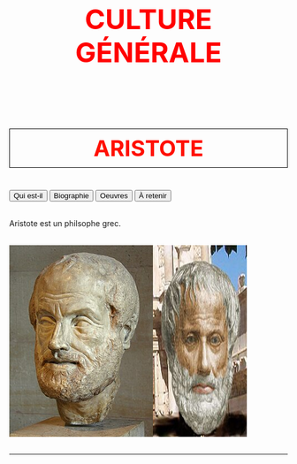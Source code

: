 <meta chartes="utf-8" />
<html>
 <head>
 <meta name="viewport" content="width=device-width, initial-scale=1">
 <link rel="stylesheet" href="https://www.w3schools.com/w3css/4/w3.css">
 
 <style>
    #para1{
        font-size:50px;
        text-align:center;
        color:red;
    }
      #p1{
        font-size:60px;
        text-align:center;
        color:black;
    }
    #para2{
        font-size:30px;
        text-align:center;
        color:red;
    }
    #para3{
        font-size:20px;
        text-align:left;
        color:#000000;
    }
    #para4{
        font-size:20px;
        text-align:left;
        color:#00FF00;
    }
    #para5{
        font-size:40px;
        text-align:center;
        color:#FF1000;
    }
    #p5{
        font-size:40px;
        color:#FF1000;
    }
    #para6{
        font-size:20px;
        text-align:left;
        color:#13A640;
    }
     #para7{
        font-size:30px;
        text-align:center;
        color:#C100AA;
    }
    #para8{
        font-size:30px;
        text-align:left;
        color:#FF0000;
    }
    #para9{
        font-size:20px;
        text-align:right;
        color:#000000;
    }
     #para10{
        font-size:20px;
        text-align:right;
        color:#FF0000;
        background-color:yellow;
    }
    mark{
        background-color:yellow;
        color:black;
    }
    #m1{
        background-color:#FFDCDA;
        color: black;
    }
    #m2{
        background-color:#8FFF6D;
        color: black;
    }
    #m3{
         background-color:#C1FFFC;
        color: black;
    }
    #m4{
        background-color:#00FFFF;
        color:black;
    }
    #p1{
        text-align:center;
    }
    #p2{
        font-size:20px;
        text-align:center;
    }
   
 </style></head>

 <body>
 <h1 id="para1">CULTURE GÉNÉRALE </h1>
 <br> <br>

<div class="w3-container">
  <div class="w3-padding"> <p id="para5" style="border: 1px solid black; padding: 10px;"><b>ARISTOTE </b></p></div>

  <div class="w3-bar w3-black">
    <button class="w3-bar-item w3-button tablink w3-red" onclick="openCity(event,'1')">Qui est-il</button>
    <button class="w3-bar-item w3-button tablink" onclick="openCity(event,'2')">Biographie</button>
    <button class="w3-bar-item w3-button tablink" onclick="openCity(event,'3')">Oeuvres</button>
    <button class="w3-bar-item w3-button tablink" onclick="openCity(event,'4')">À retenir</button>
  </div>
  
  <div id="1" class="w3-container w3-border city">
   <br><p> Aristote est un philsophe grec. </p><br>
  <div style="display:flex"> 
    <img src="image/a1.jpg"> 
    <img src="image/a2.jpg"> 
 </div> 
  </div>

  <div id="2" class="w3-container w3-border city" style="display:none">
   <img src="image/a1.jpg" style="float:left;" /><img src="image/a2.jpg" style="float:left;" />
<div style="clear:both;"></div>
  </div>

  <div id="3" class="w3-container w3-border city" style="display:none">
  <p style="float:right"><img src="image/a1.jpg" style="float:left;" /><img src="image/a2.jpg" style="float:left;" />
<div style="clear:both;"></div></p>
 <p>blablablablablablablablablablablablablablablablablablablablablablablabla</p>
 <p>blabla</p>
    <h2>Tokyo</h2>
    <p>Tokyo is the capital of Japan.</p>
  </div>
  
  <div id="4" class="w3-container w3-border city" style="display:none">
    <h2>Tokyo</h2>
    <p>Tokyo is the capital of Japan.</p>
  </div>
</div>
<br><hr/>






 
 <script>
 function openCity(evt, cityName) {
  var i, x, tablinks;
  x = document.getElementsByClassName("city");
  for (i = 0; i < x.length; i++) {
    x[i].style.display = "none";
  }
  tablinks = document.getElementsByClassName("tablink");
  for (i = 0; i < x.length; i++) {
    tablinks[i].className = tablinks[i].className.replace(" w3-red", "");
  }
  document.getElementById(cityName).style.display = "block";
  evt.currentTarget.className += " w3-red";
 }
 </script>

 
  
 
 
  </body>
 
